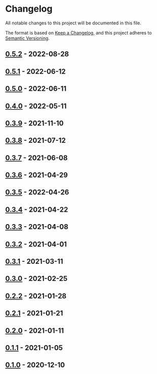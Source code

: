 # Changelog

All notable changes to this project will be documented in this file.

The format is based on [Keep a Changelog][web-changelog],
and this project adheres to [Semantic Versioning][web-semver].


## [0.5.2][changes-0.5.2] - 2022-08-28

## [0.5.1][changes-0.5.1] - 2022-06-12

## [0.5.0][changes-0.5.0] - 2022-06-11

## [0.4.0][changes-0.4.0] - 2022-05-11

## [0.3.9][changes-0.3.9] - 2021-11-10

## [0.3.8][changes-0.3.8] - 2021-07-12

## [0.3.7][changes-0.3.7] - 2021-06-08

## [0.3.6][changes-0.3.6] - 2021-04-29

## [0.3.5][changes-0.3.5] - 2022-04-26

## [0.3.4][changes-0.3.4] - 2021-04-22

## [0.3.3][changes-0.3.3] - 2021-04-08

## [0.3.2][changes-0.3.2] - 2021-04-01

## [0.3.1][changes-0.3.1] - 2021-03-11

## [0.3.0][changes-0.3.0] - 2021-02-25

## [0.2.2][changes-0.2.2] - 2021-01-28

## [0.2.1][changes-0.2.1] - 2021-01-21

## [0.2.0][changes-0.2.0] - 2021-01-11

## [0.1.1][changes-0.1.1] - 2021-01-05

## [0.1.0][changes-0.1.0] - 2020-12-10


[changes-0.5.2]: https://github.com/dialect-map/dialect-map-core/compare/v0.5.1...v0.5.2
[changes-0.5.1]: https://github.com/dialect-map/dialect-map-core/compare/v0.5.0...v0.5.1
[changes-0.5.0]: https://github.com/dialect-map/dialect-map-core/compare/v0.4.0...v0.5.0
[changes-0.4.0]: https://github.com/dialect-map/dialect-map-core/compare/v0.3.9...v0.4.0
[changes-0.3.9]: https://github.com/dialect-map/dialect-map-core/compare/v0.3.8...v0.3.9
[changes-0.3.8]: https://github.com/dialect-map/dialect-map-core/compare/v0.3.7...v0.3.8
[changes-0.3.7]: https://github.com/dialect-map/dialect-map-core/compare/v0.3.6...v0.3.7
[changes-0.3.6]: https://github.com/dialect-map/dialect-map-core/compare/v0.3.5...v0.3.6
[changes-0.3.5]: https://github.com/dialect-map/dialect-map-core/compare/v0.3.4...v0.3.5
[changes-0.3.4]: https://github.com/dialect-map/dialect-map-core/compare/v0.3.3...v0.3.4
[changes-0.3.3]: https://github.com/dialect-map/dialect-map-core/compare/v0.3.2...v0.3.3
[changes-0.3.2]: https://github.com/dialect-map/dialect-map-core/compare/v0.3.1...v0.3.2
[changes-0.3.1]: https://github.com/dialect-map/dialect-map-core/compare/v0.3.0...v0.3.1
[changes-0.3.0]: https://github.com/dialect-map/dialect-map-core/compare/v0.2.2...v0.3.0
[changes-0.2.2]: https://github.com/dialect-map/dialect-map-core/compare/v0.2.1...v0.2.2
[changes-0.2.1]: https://github.com/dialect-map/dialect-map-core/compare/v0.2.0...v0.2.1
[changes-0.2.0]: https://github.com/dialect-map/dialect-map-core/compare/v0.1.1...v0.2.0
[changes-0.1.1]: https://github.com/dialect-map/dialect-map-core/compare/v0.1.0...v0.1.1
[changes-0.1.0]: https://github.com/dialect-map/dialect-map-core/releases/tag/v0.1.0

[web-changelog]: https://keepachangelog.com/en/1.0.0/
[web-semver]: https://semver.org/spec/v2.0.0.html
